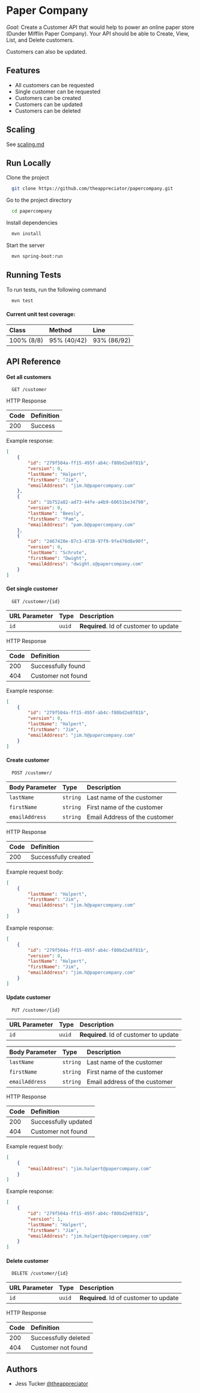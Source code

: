 
# Paper Company
*Goal:* Create a Customer API that would help to power an online paper store (Dunder Mifflin Paper
Company). Your API should be able to Create, View, List, and Delete customers.

Customers can also be updated.

## Features

- All customers can be requested
- Single customer can be requested
- Customers can be created
- Customers can be updated
- Customers can be deleted

## Scaling

See [scaling.md](scaling.md)

## Run Locally

Clone the project

```bash
  git clone https://github.com/theappreciator/papercompany.git
```

Go to the project directory

```bash
  cd papercompany
```

Install dependencies

```bash
  mvn install
```

Start the server

```bash
  mvn spring-boot:run
```

## Running Tests

To run tests, run the following command

```bash
  mvn test
```

#### Current unit test coverage:
| Class      | Method      | Line        |
| :--------- | :---------- | :---------- |
| 100% (8/8) | 95% (40/42) | 93% (86/92) |

## API Reference

#### Get all customers

```http
  GET /customer
```

HTTP Response

| Code | Definition |
| :--- | :--------- |
| 200  | Success    |

Example response:
```json
[
    {
        "id": "279f504a-ff15-495f-ab4c-f80bd2e8f81b",
        "version": 0,
        "lastName": "Halpert",
        "firstName": "Jim",
        "emailAddress": "jim.h@papercompany.com"
    },
    {
        "id": "1b752a82-ad73-44fe-a4b9-60651be34790",
        "version": 0,
        "lastName": "Beesly",
        "firstName": "Pam",
        "emailAddress": "pam.b@papercompany.com"
    },
    {
        "id": "2467420e-87c3-4738-97f9-9fe470d8e90f",
        "version": 0,
        "lastName": "Schrute",
        "firstName": "Dwight",
        "emailAddress": "dwight.s@papercompany.com"
    }
]
```

#### Get single customer

```http
  GET /customer/{id}
```

| URL Parameter | Type   | Description                            |
| :------------ | :----- | :------------------------------------- |
| `id`          | `uuid` | **Required**. Id of customer to update |

HTTP Response

| Code | Definition               |
| :--- | :----------------------- |
| 200  | Successfully found       |
| 404  | Customer not found       |

Example response:
```json
[
    {
        "id": "279f504a-ff15-495f-ab4c-f80bd2e8f81b",
        "version": 0,
        "lastName": "Halpert",
        "firstName": "Jim",
        "emailAddress": "jim.h@papercompany.com"
    }
]
```

#### Create customer

```http
  POST /customer/
```

| Body Parameter     | Type     | Description                    |
| :----------------- | :------- | :----------------------------- |
| `lastName`         | `string` | Last name of the customer      |
| `firstName`        | `string` | First name of the customer     |
| `emailAddress`     | `string` | Email Address of the customer  |

HTTP Response

| Code | Definition                 |
| :--- | :------------------------- |
| 200  | Successfully created       |

Example request body:
```json
[
    {
        "lastName": "Halpert",
        "firstName": "Jim",
        "emailAddress": "jim.h@papercompany.com"
    }
]
```
Example response:
```json
[
    {
        "id": "279f504a-ff15-495f-ab4c-f80bd2e8f81b",
        "version": 0,
        "lastName": "Halpert",
        "firstName": "Jim",
        "emailAddress": "jim.h@papercompany.com"
    }
]
```

#### Update customer

```http
  PUT /customer/{id}
```

| URL Parameter | Type   | Description                            |
| :------------ | :----- | :------------------------------------- |
| `id`          | `uuid` | **Required**. Id of customer to update |

| Body Parameter     | Type     | Description                    |
| :----------------- | :------- | :----------------------------- |
| `lastName`         | `string` | Last name of the customer      |
| `firstName`        | `string` | First name of the customer     |
| `emailAddress`     | `string` | Email address of the customer  |

HTTP Response

| Code | Definition                 |
| :--- | :------------------------- |
| 200  | Successfully updated       |
| 404  | Customer not found         |

Example request body:
```json
[
    {
        "emailAddress": "jim.halpert@papercompany.com"
    }
]
```
Example response:
```json
[
    {
        "id": "279f504a-ff15-495f-ab4c-f80bd2e8f81b",
        "version": 1,
        "lastName": "Halpert",
        "firstName": "Jim",
        "emailAddress": "jim.halpert@papercompany.com"
    }
]
```

#### Delete customer

```http
  DELETE /customer/{id}
```

| URL Parameter | Type   | Description                            |
| :------------ | :----- | :------------------------------------- |
| `id`          | `uuid` | **Required**. Id of customer to update |

HTTP Response

| Code | Definition                 |
| :--- | :------------------------- |
| 200  | Successfully deleted       |
| 404  | Customer not found         |

## Authors

- Jess Tucker [@theappreciator](https://www.github.com/theappreciator)

  